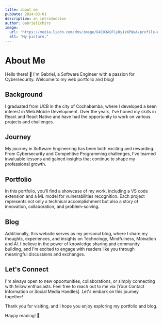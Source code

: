 ```yaml
---
title: about me
pubDate: 2024-03-01
description: an introduction
author: GabrielIchiro
image:
  url: "https://media.licdn.com/dms/image/D4E03AQFCyDy1zXPQuA/profile-displayphoto-shrink_800_800/0/1685639603404?e=1715817600&v=beta&t=4DHIjjGmpU7BKe4pnnpaiUGf9QMZ2yvCQUSgr79zjCI"
  alt: "My picture."
---
```


# About Me

Hello there! 👋 I'm Gabriel, a Software Engineer with a passion for Cybersecurity. Welcome to my web portfolio and blog!

## Background

I graduated from UCB in the city of Cochabamba, where I developed a keen interest in Web.Mobile Development. Over the years, I've honed my skills in React and React Native and have had the opportunity to work on various projects and challenges.

## Journey

My journey in Software Engineering has been both exciting and rewarding. From Cybersecurity and Competitive Programming challenges, I've learned invaluable lessons and gained insights that continue to shape my professional growth.

## Portfolio

In this portfolio, you'll find a showcase of my work, including a VS code extension and a ML model for vulnerabilities recognition. Each project represents not only a technical accomplishment but also a story of innovation, collaboration, and problem-solving.

## Blog

Additionally, this website serves as my personal blog, where I share my thoughts, experiences, and insights on Technology, Mindfulness, Moivation and AI. I believe in the power of knowledge sharing and community building, and I'm excited to engage with readers like you through meaningful discussions and exchanges.

## Let's Connect

I'm always open to new opportunities, collaborations, or simply connecting with fellow enthusiasts. Feel free to reach out to me via [Your Contact Information or Social Media Handles]. Let's embark on this journey together!

Thank you for visiting, and I hope you enjoy exploring my portfolio and blog.

Happy reading! 🚀
